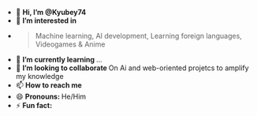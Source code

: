 

- 👋 <strong> **Hi, I’m @Kyubey74** </strong>
- 👀 <strong> **I’m interested in** </strong>
-  > Machine learning, AI development, Learning foreign languages, Videogames & Anime
- 🌱 <strong> **I’m currently learning** </strong> ...
- 💞️ <strong> **I’m looking to collaborate** </strong> On Ai and web-oriented projetcs to amplify my knowledge 
- 📫 <strong> **How to reach me** </strong>
- 😄 <strong> **Pronouns:** </strong> He/Him
- ⚡  **Fun fact:** 

<!---
Kyubey74/Kyubey74 is a ✨ special ✨ repository because its `README.md` (this file) appears on your GitHub profile.
You can click the Preview link to take a look at your changes.
--->
